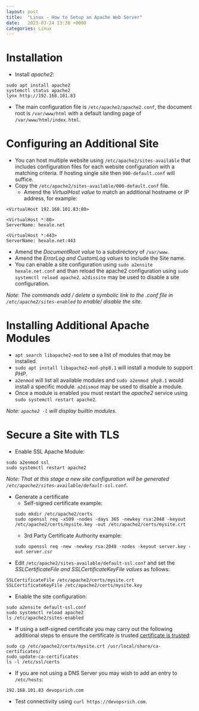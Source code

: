 ```yaml
---
layout: post
title:  "Linux - How to Setup an Apache Web Server"
date:   2023-03-24 13:30 +0000
categories: Linux
---
```

# Installation
- Install *apache2*:
```
sudo apt install apache2
systemctl status apache2
lynx http://192.168.101.83
```
- The main configuration file is `/etc/apache2/apache2.conf`, the document root is `/var/www/html` with a default landing page of `/var/www/html/index.html`.

# Configuring an Additional Site
- You can host multiple website using `/etc/apache2/sites-available` that includes configuration files for each website configuration with a matching criteria. If hosting single site then `000-default.conf` will suffice.
- Copy the `/etc/apache2/sites-available/000-default.conf` file. 
  - Amend the *VirtualHost value* to match an additional hostname or IP address, for example:

```
<VirtualHost 192.168.101.83:80>
```

```
<VirtualHost *:80>
ServerName: hexale.net
```

```
<VirtualHost *:443>
ServerName: hexale.net:443
```

  - Amend the *DocumentRoot value* to a subdirectory of `/var/www`.
  - Amend the *ErrorLog and CustomLog values* to include the Site name.
- You can enable a site configuration using `sudo a2ensite hexale.net.conf` and than reload the apache2 configuration using `sudo systemctl reload apache2`. `a2dissite` may be used to disable a site configuration.

*Note: The commands add / delete a symbolic link to the .conf file in `/etc/apache2/sites-enabled` to enable/ disable the site.*

# Installing Additional Apache Modules
-  `apt search libapache2-mod` to see a list of modules that may be installed.
- `sudo apt install libapache2-mod-php8.1` will install a module to support *PHP*.
- `a2enmod` will list all available modules and `sudo a2enmod php8.1` would install a specific module. `a2dismod` may be used to disable a module.
- Once a module is enabled you must restart the *apache2* service using `sudo systemctl restart apache2`.

*Note: `apache2 -l` will display builtin modules.*

# Secure a Site with TLS
- Enable SSL Apache Module:
```
sudo a2enmod ssl
sudo systemctl restart apache2
```

*Note: That at this stage a new site configuration will be generated `/etc/apache2/sites-available/default-ssl.conf`.*

- Generate a certificate
  - Self-signed certificate example:
  ```
  sudo mkdir /etc/apache2/certs 
  sudo openssl req -x509 -nodes -days 365 -newkey rsa:2048 -keyout /etc/apache2/certs/mysite.key -out /etc/apache2/certs/mysite.crt
  ```
  - 3rd Party Certificate Authority example:
  ```
  sudo openssl req -new -newkey rsa:2048 -nodes -keyout server.key -out server.csr
  ```
- Edit `/etc/apache2/sites-available/default-ssl.conf` and set the *SSLCertificateFile and SSLCertificateKeyFile values* as follows:
```
SSLCertificateFile /etc/apache2/certs/mysite.crt
SSLCertificateKeyFile /etc/apache2/certs/mysite.key
```
- Enable the site configuration:
```
sudo a2ensite default-ssl.conf
sudo systemctl reload apache2
ls /etc/apache2/sites-enabled
``` 
- If using a self-signed certificate you may carry out the following additional steps to ensure the certificate is trusted [certificate is trusted](https://ubuntu.com/server/docs/security-trust-store):

```
sudo cp /etc/apache2/certs/mysite.crt /usr/local/share/ca-certificates/
sudo update-ca-certificates
ls -l /etc/ssl/certs
```
- If you are not using a DNS Server you may wish to add an entry to `/etc/hosts`:
```
192.168.101.83 devopsrich.com
```
- Test connectivity using `curl https://devopsrich.com`.